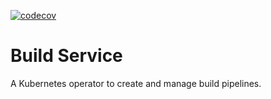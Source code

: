 [![codecov](https://codecov.io/gh/redhat-appstudio/build-service/branch/main/graph/badge.svg)](https://codecov.io/gh/redhat-appstudio/build-service)
# Build Service 



A Kubernetes operator to create and manage build pipelines.
